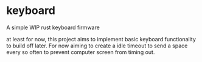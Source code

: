 # keyboard
A simple WIP rust keyboard firmware

at least for now, this project aims to implement basic keyboard functionality to build off later. For now aiming to create a idle timeout to send a space every so often to prevent computer screen from timing out.

